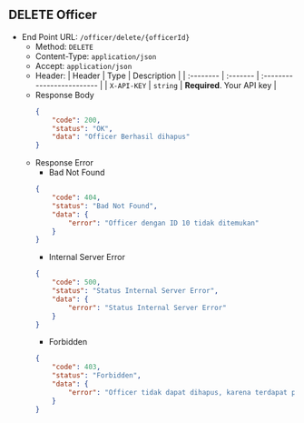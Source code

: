 ## DELETE Officer
- End Point URL: `/officer/delete/{officerId}`
    - Method: `DELETE`
    - Content-Type: `application/json`
    - Accept: `application/json`
    - Header:
      | Header 	| Type     | Description                |
      | :-------- | :------- | :------------------------- |
      | `X-API-KEY` | `string` | **Required**. Your API key |
    - Response Body
      ```json
      {
          "code": 200,
          "status": "OK",
          "data": "Officer Berhasil dihapus"
      }
      ```
    - Response Error
        - Bad Not Found
      ```json
      {
          "code": 404,
          "status": "Bad Not Found",
          "data": {
              "error": "Officer dengan ID 10 tidak ditemukan"
          }
      }
      ```
        - Internal Server Error
      ```json
      {
          "code": 500,
          "status": "Status Internal Server Error",
          "data": {
              "error": "Status Internal Server Error"
          }
      }
      ```
        - Forbidden
      ```json
      {
          "code": 403,
          "status": "Forbidden",
          "data": {
              "error": "Officer tidak dapat dihapus, karena terdapat produk"
          }
      }
      ```